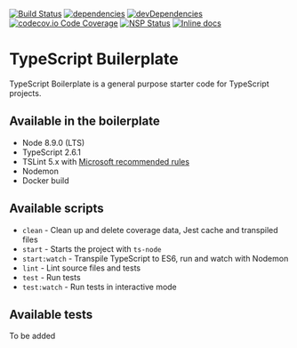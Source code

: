 [![Build Status](https://travis-ci.org/danielnguyen/node-ts-boilerplate.png?branch=master)](https://travis-ci.org/danielnguyen/node-ts-boilerplate)
[![dependencies](https://david-dm.org/danielnguyen/node-ts-boilerplate/status.svg)](https://david-dm.org/danielnguyen/node-ts-boilerplate)
[![devDependencies](https://david-dm.org/danielnguyen/node-ts-boilerplate/dev-status.svg)](https://david-dm.org/danielnguyen/node-ts-boilerplate?type=dev)
[![codecov.io Code Coverage](https://img.shields.io/codecov/c/github/danielnguyen/node-ts-boilerplate.svg?maxAge=2592000)](https://codecov.io/github/danielnguyen/node-ts-boilerplate?branch=master)
[![NSP Status](https://nodesecurity.io/orgs/danielnguyen/projects/19050934-65f2-4600-be49-fab060c2275d/badge)](https://nodesecurity.io/orgs/danielnguyen/projects/19050934-65f2-4600-be49-fab060c2275d)
[![Inline docs](https://inch-ci.org/github/danielnguyen/node-ts-boilerplate.svg?branch=master)](https://inch-ci.org/github/danielnguyen/node-ts-boilerplate)


# TypeScript Builerplate

TypeScript Boilerplate is a general purpose starter code for TypeScript projects.

## Available in the boilerplate

- Node 8.9.0 (LTS)
- TypeScript 2.6.1
- TSLint 5.x with [Microsoft recommended rules](https://github.com/Microsoft/tslint-microsoft-contrib)
- Nodemon
- Docker build

## Available scripts

- `clean` - Clean up and delete coverage data, Jest cache and transpiled files
- `start` - Starts the project with `ts-node`
- `start:watch` - Transpile TypeScript to ES6, run and watch with Nodemon
- `lint` - Lint source files and tests
- `test` - Run tests
- `test:watch` - Run tests in interactive mode

## Available tests

To be added


